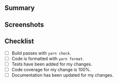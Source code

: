 <!--
Before making a PR, please read our contributing guidelines
https://github.com/aesthetic-suite/framework/blob/main/CONTRIBUTING.md
-->

<!-- If fixing an issue, uncomment the following and include a link/issue number. -->

<!-- Fixes issue # -->

## Summary

<!-- Explain the **motivation** for making this change. What existing problem does the pull request solve? -->

## Screenshots

<!-- If applicable, screenshots or videos of the change working correctly. -->

## Checklist

- [ ] Build passes with `yarn check`.
- [ ] Code is formatted with `yarn format`.
- [ ] Tests have been added for my changes.
- [ ] Code coverage for my change is 100%.
- [ ] Documentation has been updated for my changes.
